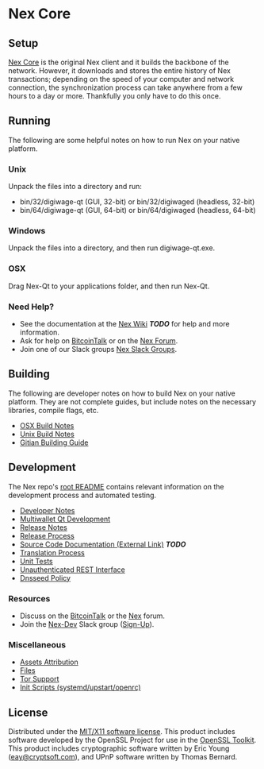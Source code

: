 Nex Core
=====================

Setup
---------------------
[Nex Core](http://digiwage.org/wallet) is the original Nex client and it builds the backbone of the network. However, it downloads and stores the entire history of Nex transactions; depending on the speed of your computer and network connection, the synchronization process can take anywhere from a few hours to a day or more. Thankfully you only have to do this once.

Running
---------------------
The following are some helpful notes on how to run Nex on your native platform.

### Unix

Unpack the files into a directory and run:

- bin/32/digiwage-qt (GUI, 32-bit) or bin/32/digiwaged (headless, 32-bit)
- bin/64/digiwage-qt (GUI, 64-bit) or bin/64/digiwaged (headless, 64-bit)

### Windows

Unpack the files into a directory, and then run digiwage-qt.exe.

### OSX

Drag Nex-Qt to your applications folder, and then run Nex-Qt.

### Need Help?

* See the documentation at the [Nex Wiki](https://en.bitcoin.it/wiki/Main_Page) ***TODO***
for help and more information.
* Ask for help on [BitcoinTalk](https://bitcointalk.org/index.php?topic=1262920.0) or on the [Nex Forum](http://forum.digiwage.org/).
* Join one of our Slack groups [Nex Slack Groups](https://digiwage.org/slack-logins/).

Building
---------------------
The following are developer notes on how to build Nex on your native platform. They are not complete guides, but include notes on the necessary libraries, compile flags, etc.

- [OSX Build Notes](build-osx.md)
- [Unix Build Notes](build-unix.md)
- [Gitian Building Guide](gitian-building.md)

Development
---------------------
The Nex repo's [root README](https://github.com/digiwage/digiwage/blob/master/README.md) contains relevant information on the development process and automated testing.

- [Developer Notes](developer-notes.md)
- [Multiwallet Qt Development](multiwallet-qt.md)
- [Release Notes](release-notes.md)
- [Release Process](release-process.md)
- [Source Code Documentation (External Link)](https://dev.visucore.com/bitcoin/doxygen/) ***TODO***
- [Translation Process](translation_process.md)
- [Unit Tests](unit-tests.md)
- [Unauthenticated REST Interface](REST-interface.md)
- [Dnsseed Policy](dnsseed-policy.md)

### Resources

* Discuss on the [BitcoinTalk](https://bitcointalk.org/index.php?topic=1262920.0) or the [Nex](http://forum.digiwage.org/) forum.
* Join the [Nex-Dev](https://digiwage-dev.slack.com/) Slack group ([Sign-Up](https://digiwage-dev.herokuapp.com/)).

### Miscellaneous
- [Assets Attribution](assets-attribution.md)
- [Files](files.md)
- [Tor Support](tor.md)
- [Init Scripts (systemd/upstart/openrc)](init.md)

License
---------------------
Distributed under the [MIT/X11 software license](http://www.opensource.org/licenses/mit-license.php).
This product includes software developed by the OpenSSL Project for use in the [OpenSSL Toolkit](https://www.openssl.org/). This product includes
cryptographic software written by Eric Young ([eay@cryptsoft.com](mailto:eay@cryptsoft.com)), and UPnP software written by Thomas Bernard.
